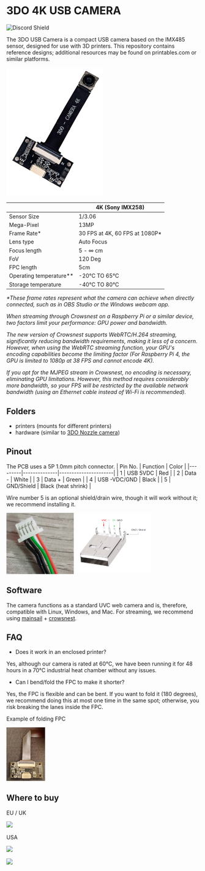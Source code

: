 # 3DO 4K USB CAMERA

![Discord Shield](https://discordapp.com/api/guilds/1030739969272201236/widget.png?style=shield)

The 3DO USB Camera is a compact USB camera based on the IMX485 sensor, designed for use with 3D printers.
This repository contains reference designs; additional resources may be found on printables.com or similar platforms.

<img src="./images/3DO-WEBCAMERA.png" width="50%">

|                         | 4K (Sony IMX258)     |
|-------------------------|----------------------|
| Sensor Size             | 1/3.06               |
| Mega-Pixel              | 13MP                 |
| Frame Rate*             | 30 FPS at 4K, 60 FPS at 1080P* |
| Lens type               | Auto Focus          |
| Focus length            | 5 - ∞ cm            |
| FoV                     | 120 Deg              |
| FPC length              | 5cm                  |
| Operating temperature** | -20°C TO 65°C        |
| Storage temperature     | -40°C TO 80°C        |

_*These frame rates represent what the camera can achieve when directly connected, such as in OBS Studio or the Windows webcam app._

_When streaming through Crowsnest on a Raspberry Pi or a similar device, two factors limit your performance: GPU power and bandwidth._

_The new version of Crowsnest supports WebRTC/H.264 streaming, significantly reducing bandwidth requirements, making it less of a concern. However, when using the WebRTC streaming function, your GPU's encoding capabilities become the limiting factor (For Raspberry Pi 4, the GPU is limited to 1080p at 38 FPS and cannot encode 4K)._

_If you opt for the MJPEG stream in Crowsnest, no encoding is necessary, eliminating GPU limitations. However, this method requires considerably more bandwidth, so your FPS will be restricted by the available network bandwidth (using an Ethernet cable instead of Wi-Fi is recommended)._


## Folders
- printers (mounts for different printers)
- hardware (similar to [3DO Nozzle camera](https://github.com/3DO-EU/nozzle-camera/tree/main/hardware))

## Pinout
The PCB uses a 5P 1.0mm pitch connector.
| Pin No. | Function     | Color                |
|---------|--------------|----------------------|
| 1       | USB 5VDC     | Red                  |
| 2       | Data -       | White                |
| 3       | Data +       | Green                |
| 4       | USB -VDC/GND | Black                |
| 5       | GND/Shield   | Black (heat shrink)  |

Wire number 5 is an optional shield/drain wire, though it will work without it; we recommend installing it.

<img src="./images/pinout_5p.png" width="35%" align="left">
<img src="./images/pinout_usb2.png" width="40%">
</br> 


## Software
The camera functions as a standard UVC web camera and is, therefore, compatible with Linux, Windows, and Mac.
For streaming, we recommend using [mainsail](https://github.com/mainsail-crew/mainsail) + [crowsnest](https://github.com/mainsail-crew/crowsnest). 

## FAQ
- Does it work in an enclosed printer?

Yes, although our camera is rated at 60°C, we have been running it for 48 hours in a 70°C industrial heat chamber without any issues.

- Can I bend/fold the FPC to make it shorter?

Yes, the FPC is flexible and can be bent. If you want to fold it (180 degrees), we recommend doing this at most one time in the same spot; otherwise, you risk breaking the lanes inside the FPC.

Example of folding FPC

<img src="./images/FPC_BEND.jpg" width="20%">

## Where to buy
EU / UK

<a alt="3DO" href="https://3do.eu/"><img src="https://3do.dk/img/logo-1694603603.jpg" width="200" ></a>

USA 

<a alt="Fabreeko" href="https://www.fabreeko.com/"><img src="https://cdn.shopify.com/s/files/1/0266/5001/7990/files/Fabreeko_Logo_ecf1536e-3074-4a0e-9306-87ca89f1abbd_320x.png" width="200" ></a>

<a alt="KB3D" href="https://kb-3d.com/"><img src="https://kb-3d.com/store/img/kb-3d-logo-1673465361.jpg" width="200" ></a>

